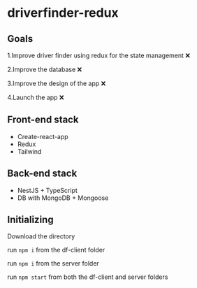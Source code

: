 # driverfinder-redux

## Goals

1.Improve driver finder using redux for the state management ❌

2.Improve the database ❌

3.Improve the design of the app ❌

4.Launch the app ❌


## Front-end stack

- Create-react-app
- Redux
- Tailwind

## Back-end stack

- NestJS + TypeScript
- DB with MongoDB + Mongoose

## Initializing

Download the directory

run `npm i` from the df-client folder

run `npm i` from the server folder

run `npm start` from both the df-client and server folders
